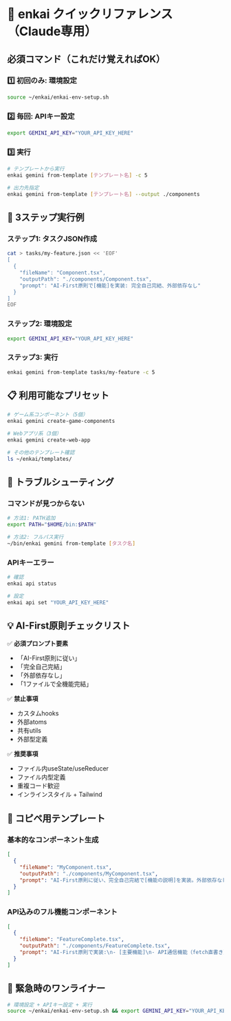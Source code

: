 # 🚀 enkai クイックリファレンス（Claude専用）

## 必須コマンド（これだけ覚えればOK）

### 1️⃣ 初回のみ: 環境設定
```bash
source ~/enkai/enkai-env-setup.sh
```

### 2️⃣ 毎回: APIキー設定
```bash
export GEMINI_API_KEY="YOUR_API_KEY_HERE"
```

### 3️⃣ 実行
```bash
# テンプレートから実行
enkai gemini from-template [テンプレート名] -c 5

# 出力先指定
enkai gemini from-template [テンプレート名] --output ./components
```

## 🎯 3ステップ実行例

### ステップ1: タスクJSON作成
```bash
cat > tasks/my-feature.json << 'EOF'
[
  {
    "fileName": "Component.tsx",
    "outputPath": "./components/Component.tsx",
    "prompt": "AI-First原則で[機能]を実装: 完全自己完結、外部依存なし"
  }
]
EOF
```

### ステップ2: 環境設定
```bash
export GEMINI_API_KEY="YOUR_API_KEY_HERE"
```

### ステップ3: 実行
```bash
enkai gemini from-template tasks/my-feature -c 5
```

## 📋 利用可能なプリセット

```bash
# ゲーム系コンポーネント（5個）
enkai gemini create-game-components

# Webアプリ系（3個）
enkai gemini create-web-app

# その他のテンプレート確認
ls ~/enkai/templates/
```

## 🔧 トラブルシューティング

### コマンドが見つからない
```bash
# 方法1: PATH追加
export PATH="$HOME/bin:$PATH"

# 方法2: フルパス実行
~/bin/enkai gemini from-template [タスク名]
```

### APIキーエラー
```bash
# 確認
enkai api status

# 設定
enkai api set "YOUR_API_KEY_HERE"
```

## 💡 AI-First原則チェックリスト

✅ **必須プロンプト要素**
- 「AI-First原則に従い」
- 「完全自己完結」
- 「外部依存なし」
- 「1ファイルで全機能完結」

✅ **禁止事項**
- カスタムhooks
- 外部atoms
- 共有utils
- 外部型定義

✅ **推奨事項**
- ファイル内useState/useReducer
- ファイル内型定義
- 重複コード歓迎
- インラインスタイル + Tailwind

## 🎯 コピペ用テンプレート

### 基本的なコンポーネント生成
```json
[
  {
    "fileName": "MyComponent.tsx",
    "outputPath": "./components/MyComponent.tsx",
    "prompt": "AI-First原則に従い、完全自己完結で[機能の説明]を実装。外部依存なし、ファイル内で全ての型定義・状態管理・API通信を完結。Tailwind CSSでスタイリング。"
  }
]
```

### API込みのフル機能コンポーネント
```json
[
  {
    "fileName": "FeatureComplete.tsx",
    "outputPath": "./components/FeatureComplete.tsx",
    "prompt": "AI-First原則で実装:\n- [主要機能]\n- API通信機能（fetch直書き）\n- 状態管理（useState/useReducer）\n- エラーハンドリング\n- ローディング表示\n- 完全自己完結、外部依存なし"
  }
]
```

## 🚨 緊急時のワンライナー

```bash
# 環境設定 + APIキー設定 + 実行
source ~/enkai/enkai-env-setup.sh && export GEMINI_API_KEY="YOUR_API_KEY_HERE" && enkai gemini from-template dashboard-components
```